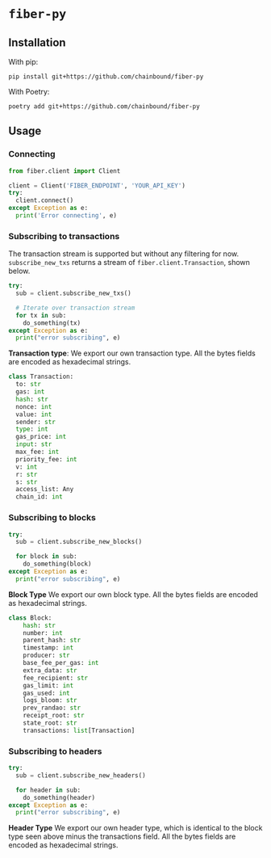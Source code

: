 # `fiber-py`

## Installation
With pip:
```
pip install git+https://github.com/chainbound/fiber-py
```
With Poetry:
```
poetry add git+https://github.com/chainbound/fiber-py
```

## Usage
### Connecting
```python
from fiber.client import Client 

client = Client('FIBER_ENDPOINT', 'YOUR_API_KEY')
try:
  client.connect()
except Exception as e:
  print('Error connecting', e)
```

### Subscribing to transactions
The transaction stream is supported but without any filtering for now. `subscribe_new_txs`
returns a stream of `fiber.client.Transaction`, shown below.
```python
try:
  sub = client.subscribe_new_txs()

  # Iterate over transaction stream
  for tx in sub:
    do_something(tx)
except Exception as e:
  print("error subscribing", e)
```

**Transaction type**:
We export our own transaction type. All the bytes fields are encoded as hexadecimal strings.
```python
class Transaction:
  to: str
  gas: int
  hash: str
  nonce: int
  value: int
  sender: str
  type: int
  gas_price: int
  input: str
  max_fee: int
  priority_fee: int
  v: int
  r: str
  s: str
  access_list: Any
  chain_id: int
```

### Subscribing to blocks
```python
try:
  sub = client.subscribe_new_blocks()

  for block in sub:
    do_something(block)
except Exception as e:
  print("error subscribing", e)
```

**Block Type**
We export our own block type. All the bytes fields are encoded as hexadecimal strings.
```python
class Block:
    hash: str
    number: int
    parent_hash: str
    timestamp: int
    producer: str
    base_fee_per_gas: int
    extra_data: str
    fee_recipient: str
    gas_limit: int
    gas_used: int
    logs_bloom: str
    prev_randao: str
    receipt_root: str
    state_root: str
    transactions: list[Transaction]
```

### Subscribing to headers
```python
try:
  sub = client.subscribe_new_headers()

  for header in sub:
    do_something(header)
except Exception as e:
  print("error subscribing", e)
```

**Header Type**
We export our own header type, which is identical to the block type seen above minus the transactions field. All the bytes fields are encoded as hexadecimal strings.


